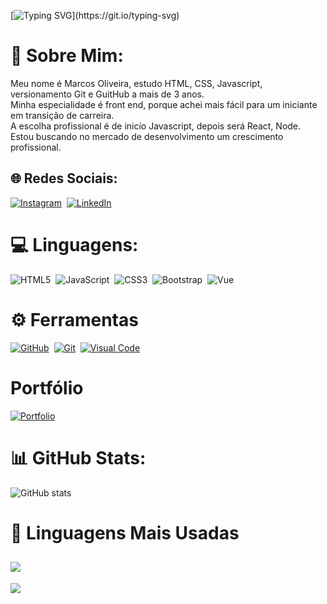 [![Typing SVG](https://readme-typing-svg.herokuapp.com/?color=0E8AE6&size=35&center=true&vCenter=true&width=1000&lines=Olá,+seja+bem+vindo+ao+meu+perfil!)](https://git.io/typing-svg)

# 💫 Sobre Mim:
Meu nome é Marcos Oliveira, estudo HTML, CSS, Javascript, versionamento Git e GuitHub a mais de 3 anos.<br> 
Minha especialidade é front end, porque achei mais fácil para um iniciante em transição de carreira.<br>
A escolha profissional é de inicío Javascript, depois será React, Node.<br> 
Estou buscando no mercado de desenvolvimento um crescimento profissional.



## 🌐 Redes Sociais:
[![Instagram](https://img.shields.io/badge/Instagram-%23E4405F.svg?logo=Instagram&logoColor=white)](https://www.instagram.com/marcosoliveira_dev/)&nbsp; 
[![LinkedIn](https://img.shields.io/badge/LinkedIn-%230077B5.svg?logo=linkedin&logoColor=white)](https://www.linkedin.com/in/marcosodev)&nbsp;


# 💻 Linguagens:
![HTML5](https://img.shields.io/badge/html5-%23323330.svg?style=for-the-badge&logo=html5&logoColor=30A3DC)&nbsp;
![JavaScript](https://img.shields.io/badge/javascript-%23323330.svg?style=for-the-badge&logo=javascript&logoColor=%23F7DF1E)&nbsp; 
![CSS3](https://img.shields.io/badge/css3-%231572B6.svg?style=for-the-badge&logo=css3&logoColor=white)&nbsp; 
![Bootstrap](https://img.shields.io/badge/bootstrap-%23563D7C.svg?style=for-the-badge&logo=bootstrap&logoColor=white)&nbsp; 
![Vue](https://img.shields.io/badge/vue-%31572B6.svg?style=for-the-badge&logo=vuejs&logoColor=white)&nbsp; 

# ⚙️ Ferramentas
[![GitHub](https://img.shields.io/badge/github-%23121011.svg?style=for-the-badge&logo=github&logoColor=30A3DC)](https://docs.github.com/pt)&nbsp;
[![Git](https://img.shields.io/badge/git-%23121011.svg?style=for-the-badge&logo=git&logoColor=E94D5F)](https://git-scm.com/doc)&nbsp;
[![Visual Code](https://img.shields.io/badge/visual_Studio_Code-%23121011.svg?style=for-the-badge&logo=visualStudioCode&logoColor=007ACC)](https://git-scm.com/doc)&nbsp;

#  Portfólio
[![Portfolio](https://img.shields.io/badge/Portfolio-%23000000.svg?style=for-the-badge&logo=firefox&logoColor=#FF7139)](https://portfolio-marcosoliveiradev.netlify.app/)

# 📊 GitHub Stats:
![GitHub stats](https://github-readme-stats.vercel.app/api?username=marcosoliveira253&theme=dark&show_icons=true)


# 🚀 Linguagens Mais Usadas
![](https://github-readme-stats.vercel.app/api/top-langs/?username=marcosoliveira253&theme=chartreuse-dark&hide_border=false&include_all_commits=false&count_private=false&layout=compact)
---
[![](https://visitcount.itsvg.in/api?id=marcosoliveira253&icon=0&color=0)](https://visitcount.itsvg.in)

<!-- Proudly created with GPRM ( https://gprm.itsvg.in ) -->

